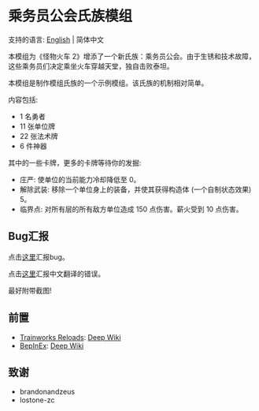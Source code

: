 # 乘务员公会氏族模组

支持的语言: [English](https://github.com/Monster-Train-2-Modding-Group/StewardClan/blob/main/README.md) | 简体中文

本模组为《怪物火车 2》增添了一个新氏族：乘务员公会。由于生锈和技术故障，这些乘务员们决定乘坐火车穿越天堂，独自击败泰坦。

本模组是制作模组氏族的一个示例模组。该氏族的机制相对简单。

内容包括:

- 1 名勇者
- 11 张单位牌
- 22 张法术牌
- 6 件神器

其中的一些卡牌，更多的卡牌等待你的发掘:

- 庄严: 使单位的当前能力冷却降低至 0。
- 解除武装: 移除一个单位身上的装备，并使其获得构造体 (一个自制状态效果) 5。
- 临界点: 对所有层的所有敌方单位造成 150 点伤害。薪火受到 10 点伤害。

## Bug汇报

点击[这里](https://github.com/Monster-Train-2-Modding-Group/StewardClan/issues)汇报bug。

点击[这里](https://github.com/lostone-zc/StewardClan-Chinese/issues)汇报中文翻译的错误。

最好附带截图!

## 前置

- [Trainworks Reloads](https://github.com/Monster-Train-2-Modding-Group/Trainworks-Reloaded): [Deep Wiki](https://deepwiki.com/Monster-Train-2-Modding-Group/Trainworks-Reloaded)
- [BepInEx](https://github.com/BepInEx/BepInEx): [Deep Wiki](https://deepwiki.com/BepInEx/BepInEx)

## 致谢

- brandonandzeus
- lostone-zc
